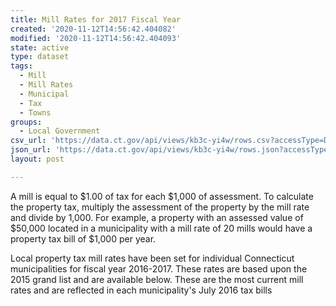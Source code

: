 ```yaml
---
title: Mill Rates for 2017 Fiscal Year
created: '2020-11-12T14:56:42.404082'
modified: '2020-11-12T14:56:42.404093'
state: active
type: dataset
tags:
  - Mill
  - Mill Rates
  - Municipal
  - Tax
  - Towns
groups:
  - Local Government
csv_url: 'https://data.ct.gov/api/views/kb3c-yi4w/rows.csv?accessType=DOWNLOAD'
json_url: 'https://data.ct.gov/api/views/kb3c-yi4w/rows.json?accessType=DOWNLOAD'
layout: post

---
```

A mill is equal to $1.00 of tax for each $1,000 of assessment. To calculate the property tax, multiply the assessment of the property by the mill rate and divide by 1,000. For example, a property with an assessed value of $50,000 located in a municipality with a mill rate of 20 mills would have a property tax bill of $1,000 per year.

Local property tax mill rates have been set for individual Connecticut municipalities for fiscal year 2016-2017. These rates are based upon the 2015 grand list and are available below. These are the most current mill rates and are reflected in each municipality's July 2016 tax bills

